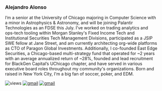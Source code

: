 <!--
**AAWorks/AAWorks** is a ✨ _special_ ✨ repository because its `README.md` (this file) appears on your GitHub profile.

Here are some ideas to get you started:

- 🔭 I’m currently working on ...
- 🌱 I’m currently learning ...
- 👯 I’m looking to collaborate on ...
- 🤔 I’m looking for help with ...
- 💬 Ask me about ...
- 📫 How to reach me: ...
- 😄 Pronouns: ...
- ⚡ Fun fact: ...
-->


### Alejandro Alonso
I’m a senior at the University of Chicago majoring in Computer Science with a minor in Astrophysics & Astronomy, and will be joining Palantir Technologies as an FDSE this July. I’ve worked on trading analytics and ops-tech tooling within Morgan Stanley's Fixed Income Tech and Institutional Securities Tech Management Divisions, participated as a JSIP SWE fellow at Jane Street, and am currently architecting org-wide platforms as CTO of Paragon Global Investments. Additionally, I co-founded East Edge Securities, a Chicago-based multi-strategy fund that operated for ~2 years with an average annualized return of ~28%, founded and lead recruitment for BlackGen Capital’s UChicago chapter, and have served in various executive board roles throughout my community's organizations. Born and raised in New York City, I'm a big fan of soccer, poker, and EDM. 
<br>

![views](https://komarev.com/ghpvc/?username=aaworks&style=flat&color=blueviolet)
[![gmail](https://img.shields.io/static/v1?label=&message=axalonso12@gmail.com&color=D44638&style=flat&logo=gmail&logoColor=white)](https://mail.google.com/mail/?view=cm&fs=1&to=axalonso12@gmail.com)
[![gmail](https://img.shields.io/static/v1?label=&message=aalonso20@uchicago.edu&color=D44638&style=flat&logo=gmail&logoColor=white)](https://mail.google.com/mail/?view=cm&fs=1&to=aalonso20@uchicago.edu)
